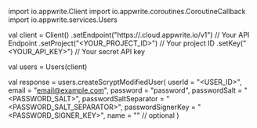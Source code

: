 import io.appwrite.Client
import io.appwrite.coroutines.CoroutineCallback
import io.appwrite.services.Users

val client = Client()
    .setEndpoint("https://<REGION>.cloud.appwrite.io/v1") // Your API Endpoint
    .setProject("<YOUR_PROJECT_ID>") // Your project ID
    .setKey("<YOUR_API_KEY>") // Your secret API key

val users = Users(client)

val response = users.createScryptModifiedUser(
    userId = "<USER_ID>",
    email = "email@example.com",
    password = "password",
    passwordSalt = "<PASSWORD_SALT>",
    passwordSaltSeparator = "<PASSWORD_SALT_SEPARATOR>",
    passwordSignerKey = "<PASSWORD_SIGNER_KEY>",
    name = "<NAME>" // optional
)
